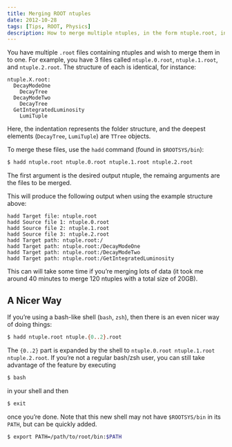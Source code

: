 ```yaml
---
title: Merging ROOT ntuples
date: 2012-10-28
tags: [Tips, ROOT, Physics]
description: How to merge multiple ntuples, in the form ntuple.root, in to a single file.
---
```


You have multiple `.root` files containing ntuples and wish to merge them in to one. For example, you have 3 files called `ntuple.0.root`, `ntuple.1.root`, and `ntuple.2.root`. The structure of each is identical, for instance:

```
ntuple.X.root:
  DecayModeOne
    DecayTree
  DecayModeTwo
    DecayTree
  GetIntegratedLuminosity
    LumiTuple
```

Here, the indentation represents the folder structure, and the deepest elements (`DecayTree`, `LumiTuple`) are `TTree` objects.

To merge these files, use the `hadd` command (found in `$ROOTSYS/bin`):

```bash
$ hadd ntuple.root ntuple.0.root ntuple.1.root ntuple.2.root
```

The first argument is the desired output ntuple, the remaing arguments are the files to be merged.

This will produce the following output when using the example structure above:

```
hadd Target file: ntuple.root
hadd Source file 1: ntuple.0.root
hadd Source file 2: ntuple.1.root
hadd Source file 3: ntuple.2.root
hadd Target path: ntuple.root:/
hadd Target path: ntuple.root:/DecayModeOne
hadd Target path: ntuple.root:/DecayModeTwo
hadd Target path: ntuple.root:/GetIntegratedLuminosity
```

This can will take some time if you’re merging lots of data (it took me around 40 minutes to merge 120 ntuples with a total size of 20GB).

A Nicer Way
-----------

If you’re using a bash-like shell (`bash`, `zsh`), then there is an even nicer way of doing things:

```bash
$ hadd ntuple.root ntuple.{0..2}.root
```

The `{0..2}` part is expanded by the shell to `ntuple.0.root ntuple.1.root ntuple.2.root`. If you’re not a regular bash/zsh user, you can still take advantage of the feature by executing

```bash
$ bash
```

in your shell and then

```bash
$ exit
```

once you’re done. Note that this new shell may not have `$ROOTSYS/bin` in its `PATH`, but can be quickly added.

```bash
$ export PATH=/path/to/root/bin:$PATH
```
